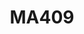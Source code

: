 --- 
layout: course 
title: MA409
department: Mathematics
name: Algebraic Codes and Combinatorics
type: Theory
description: "Important and interesting course in Mathematics field."
instructor: Prof. N. S. N. Sastry
prerequisites:
semestertype: Full
level: UG
lectures: 3
tutorials: 0
practicals: 0
credits: 6
email: nnsastry@iitdh.ac.in
syllabus: "Algebraic codes: Definition and motivation, parameters, parity check matrix of an algebraic code, basic inequalities, Macwilliams' identity, Perfect codes, Hamming codes, Golay codes, cyclic codes, relation to factorisation of X^{n}-1; MDS codes Combinatorics: t-designs, Fischers inequality, Finite projective planes, Bruck-Ryser theorem, extensions of Witt designs, ovals in projective planes Eigen value techniques in graph theory, expander graphs, Ramanujan graphs"
references: 
    - "J.H. Van Lint, Introduction to coding theory, 3rd edition, Graduate texts in Maths, 86, Springer"
    - "J.H. Van Lint and R.M. Wilson, A course in Combinatorics, Cambridge Univ. Press, 2001"
    - "P. J. Cameron and J.H. Van Lint, Graphs, Codes and designs (Revised edition og Graph theory, Coding theory and block designs)London Math Society 43, CUP 19890"
permalink: /:title/ 
categories: ma 400 ug 
---